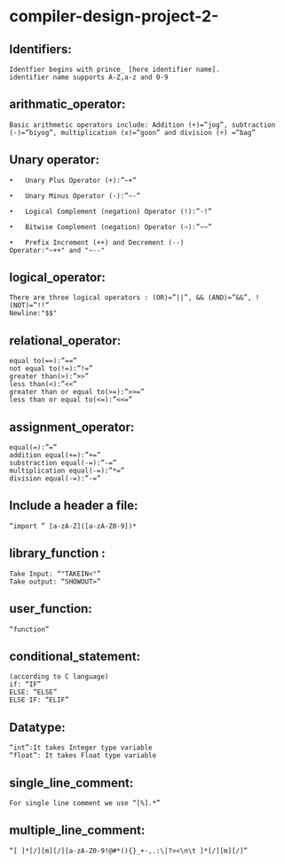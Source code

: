 # compiler-design-project-2-

## Identifiers:
```
Identfier begins with prince_ [here identifier name].
identifier name supports A-Z,a-z and 0-9 
```
## arithmatic_operator:
```
Basic arithmetic operators include: Addition (+)=”jog”, subtraction (-)=”biyog”, multiplication (x)=”goon” and division (÷) =”bag”
```
## Unary operator:
```
•	Unary Plus Operator (+):”~+”

•	Unary Minus Operator (-):”~-”

•	Logical Complement (negation) Operator (!):”-!”

•	Bitwise Complement (negation) Operator (~):”~~”

•	Prefix Increment (++) and Decrement (--) 
Operator:"~++" and "~--"
```

## logical_operator:
```
There are three logical operators : (OR)=”||”, && (AND)=”&&”, ! (NOT)=”!!”
Newline:"$$"
```
## relational_operator:
```
equal to(==):”==”
not equal to(!=):”!=”
greater than(>):”>>”
less than(<):”<<”
greater than or equal to(>=):”>>=”
less than or equal to(<=):”<<=”
```
## assignment_operator:
```
equal(=):”=”
addition equal(+=):”+=”
substraction equal(-=):”-=”
multiplication equal(-=):”*=”
division equal(-=):”-=”
```
## Include a header a file:
```
”import ” [a-zA-Z]([a-zA-Z0-9])*
```
## library_function :
```
Take Input: “"TAKEIN<"”
Take output: “SHOWOUT>”
```
## user_function:
```
“function”
```
## conditional_statement:
```
(according to C language)
if: “IF”
ELSE: “ELSE”
ELSE IF: “ELIF”
```
## Datatype:
```
“int”:It takes Integer type variable
“float”: It takes Float type variable
```
## single_line_comment:
```
For single line comment we use “[%].*”
```
## multiple_line_comment: 
```
“[ ]*[/][m][/][a-zA-Z0-9!@#*(){}_+-,.:\|?><\n\t ]*[/][m][/]”
```
